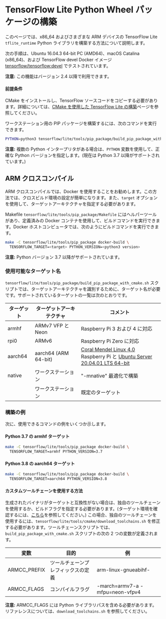 # TensorFlow Lite Python Wheel パッケージの構築

このページでは、x86_64 およびさまざまな ARM デバイスの TensorFlow Lite `tflite_runtime` Python ライブラリを構築する方法について説明します。

次の手順は、Ubuntu 16.04.3 64-bit PC (AMD64)、macOS Catalina (x86_64)、および TensorFlow devel Docker イメージ [tensorflow/tensorflow:devel](https://hub.docker.com/r/tensorflow/tensorflow/tags/) でテストされています。

**注意:** この機能はバージョン 2.4 以降で利用できます。

#### 前提条件

CMake をインストールし、TensorFlow ソースコードをコピーする必要があります。詳細については、[CMake を使用した TensorFlow Lite の構築](https://www.tensorflow.org/lite/guide/build_cmake)ページを参照してください。

ワークステーション用の PIP パッケージを構築するには、次のコマンドを実行できます。

```sh
PYTHON=python3 tensorflow/lite/tools/pip_package/build_pip_package_with_cmake.sh native
```

**注意:** 複数の Python インタープリタがある場合は、`PYTHON` 変数を使用して、正確な Python バージョンを指定します。(現在は Python 3.7 以降がサポートされています。)

## ARM クロスコンパイル

ARM クロスコンパイルでは、Docker を使用することをお勧めします。この方法では、クロスビルド環境の設定が簡単になります。また、`target` オプションを使用して、ターゲットアーキテクチャを指定する必要があります。

Makefile `tensorflow/lite/tools/pip_package/Makefile` にはヘルパーツールがあり、定義済みの Docker コンテナを使用して、ビルドコマンドを実行できます。Docker ホストコンピュータでは、次のようにビルドコマンドを実行できます。

```sh
make -C tensorflow/lite/tools/pip_package docker-build \
  TENSORFLOW_TARGET=<target> PYTHON_VERSION=<python3 version>
```

**注意:** Python バージョン 3.7 以降がサポートされています。

### 使用可能なターゲット名

`tensorflow/lite/tools/pip_package/build_pip_package_with_cmake.sh` スクリプトでは、ターゲットアーキテクチャを識別するために、ターゲット名が必要です。サポートされているターゲットの一覧は次のとおりです。

ターゲット | ターゲットアーキテクチャ | コメント
--- | --- | ---
armhf | ARMv7 VFP と Neon | Raspberry Pi 3 および 4 に対応
rpi0 | ARMv6 | Raspberry Pi Zero に対応
aarch64 | aarch64 (ARM 64-bit) | [Coral Mendel Linux 4.0](https://coral.ai/) <br> Raspberry Pi と [Ubuntu Server 20.04.01 LTS 64-bit](https://ubuntu.com/download/raspberry-pi)
native | ワークステーション | "-mnative" 最適化で構築
<default></default> | ワークステーション | 既定のターゲット

### 構築の例

次に、使用できるコマンドの例をいくつか示します。

#### Python 3.7 の armhf ターゲット

```sh
make -C tensorflow/lite/tools/pip_package docker-build \
  TENSORFLOW_TARGET=armhf PYTHON_VERSION=3.7
```

#### Python 3.8 の aarch64 ターゲット

```sh
make -C tensorflow/lite/tools/pip_package docker-build \
  TENSORFLOW_TARGET=aarch64 PYTHON_VERSION=3.8
```

#### カスタムツールチェーンを使用する方法

生成されたバイナリがターゲットと互換性がない場合は、独自のツールチェーンを使用するか、ビルドフラグを指定する必要があります。(ターゲット環境を確認するには、[こちら](https://www.tensorflow.org/lite/guide/build_cmake_arm#check_your_target_environment)を参照してください。) この場合、独自のツールチェーンを使用するには、`tensorflow/lite/tools/cmake/download_toolchains.sh` を修正する必要があります。ツールチェーンスクリプトでは、`build_pip_package_with_cmake.sh` スクリプトの次の 2 つの変数が定義されます。

変数 | 目的 | 例
--- | --- | ---
ARMCC_PREFIX | ツールチェーンプレフィックスの定義 | arm-linux-gnueabihf-
ARMCC_FLAGS | コンパイルフラグ | -march=armv7-a -mfpu=neon-vfpv4

**注意:** ARMCC_FLAGS には Python ライブラリパスを含める必要があります。リファレンスについては、`download_toolchains.sh` を参照してください。
